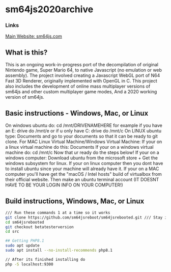 # sm64js2020archive

### Links
[Main Website: sm64js.com](https://sm64js2020archive.000webhostapp.com/)


## What is this?
This is an ongoing work-in-progress port of the decompilation of original Nintendo game, Super Mario 64, to native Javascript (no emulation or web assembly). The project involved creating a Javascript WebGL port of N64 Fast 3D Renderer, originally implemented with OpenGL in C.  This project also includes the development of online mass multiplayer versions of sm64js and other custom multiplayer game modes, And a 2020 working version of sm64js.

## Basic instructions - Windows, Mac, or Linux
On windows ubuntu do: cd /mnt/DRIVENAMEHERE for example if you have an E: drive do /mnt/e or if u only have C: drive do /mnt/c
On LINUX ubuntu type: Documents and go to your documents so that it can be ready to git clone.
For MAC Linux Virtual Machine/Windows Virtual Machine: If your on a linux virtual machine do this: Documents
If your on a windows virtual machine do: cd /mnt/c
Now that ur ready do the steps below!
If your on a windows computer: Download ubuntu from the microsoft store + Get the windows subsystem for linux.
If your on linux computer then you dont have to install ubuntu since your machine will already have it.
If your on a MAC computer you'll have get the "macOS / Intel hosts" build of virtualbox from their official website.
Then make an ubuntu terminal account (IT DOESNT HAVE TO BE YOUR LOGIN INFO ON YOUR COMPUTER!)

## Build instructions, Windows, Mac, or Linux
```bash
/// Run these commands 1 at a time so it works
git clone https://github.com/sm64jsreboot/sm64jsrebooted.git /// Stay in the drive or folder you want!
cd sm64jsrebooted
git checkout betatesterversion
cd src

## Getting PHP8.1
sudo apt update
sudo apt install --no-install-recommends php8.1

// After its finished installing do
php -S localhost:9300
                             
